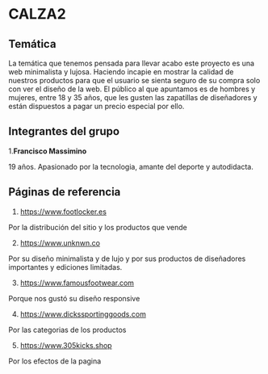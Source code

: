 # **CALZA2**

## Temática

La temática que tenemos pensada para llevar acabo este proyecto es una web minimalista y lujosa. Haciendo incapie en mostrar la calidad de nuestros productos para que el usuario se sienta seguro de su compra solo con ver el diseño de la web. 
El público al que apuntamos es de hombres y mujeres, entre 18 y 35 años, que les gusten las zapatillas de diseñadores y están dispuestos a pagar un precio especial por ello.


## Integrantes del grupo

1.**Francisco Massimino**

19 años. Apasionado por la tecnologia, amante del deporte y autodidacta. 


## Páginas de referencia
1. https://www.footlocker.es

Por la distribución del sitio y los productos que vende

2. https://www.unknwn.co

Por su diseño minimalista y de lujo y por sus productos de diseñadores importantes y ediciones limitadas.

3. https://www.famousfootwear.com

Porque nos gustó su diseño responsive

4. https://www.dickssportinggoods.com

Por las categorias de los productos

5. https://www.305kicks.shop

Por los efectos de la pagina

